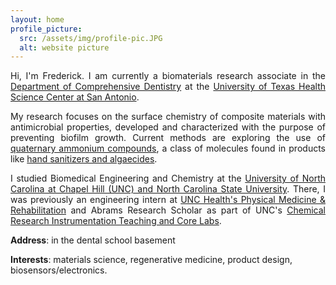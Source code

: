 ```yaml
---
layout: home
profile_picture:
  src: /assets/img/profile-pic.JPG
  alt: website picture
---
```


<p style='text-align: justify;'>
Hi, I'm Frederick. I am currently a biomaterials research associate in the <a href="https://uthscsa.edu/dental/departments/comprehensive-dentistry">Department of Comprehensive Dentistry</a> at the <a href="https://uthscsa.edu">University of Texas Health Science Center at San Antonio</a>.
  
</p>

<p style='text-align: justify;'>
My research focuses on the surface chemistry of composite materials with antimicrobial properties, developed and characterized with the purpose of preventing biofilm growth. Current methods are exploring the use of <a href = "https://fitebacdental.com/wp-content/uploads/2021/09/FiteBac-Chemical-K18-Biocompatibility-Letter-x4-EO.pdf"> quaternary ammonium compounds</a>, a class of molecules found in products like <a href = "https://pmc.ncbi.nlm.nih.gov/articles/PMC10210541/">hand sanitizers and algaecides</a>.

</p>



<p style='text-align: justify;'>
I studied Biomedical Engineering and Chemistry at the <a href = "https://bme.unc.edu">University of North Carolina at Chapel Hill (UNC) and North Carolina State University</a>. There, I was previously an engineering intern at <a href = "https://www.med.unc.edu/phyrehab/">UNC Health's Physical Medicine & Rehabilitation</a> and Abrams Research Scholar as part of UNC's <a href = "https://chem.unc.edu/critcl-main/">Chemical Research Instrumentation Teaching and Core Labs</a>.
  
</p>

  

**Address**: in the dental school basement

**Interests**: materials science, regenerative medicine, product design, biosensors/electronics.

